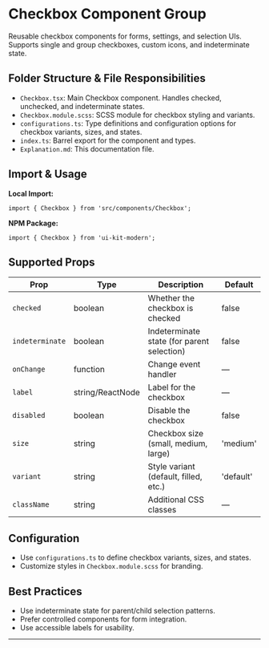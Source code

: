 # Checkbox Component Group

Reusable checkbox components for forms, settings, and selection UIs. Supports single and group checkboxes, custom icons, and indeterminate state.

## Folder Structure & File Responsibilities

- `Checkbox.tsx`: Main Checkbox component. Handles checked, unchecked, and indeterminate states.
- `Checkbox.module.scss`: SCSS module for checkbox styling and variants.
- `configurations.ts`: Type definitions and configuration options for checkbox variants, sizes, and states.
- `index.ts`: Barrel export for the component and types.
- `Explanation.md`: This documentation file.

## Import & Usage

**Local Import:**

```tsx
import { Checkbox } from 'src/components/Checkbox';
```

**NPM Package:**

```tsx
import { Checkbox } from 'ui-kit-modern';
```

## Supported Props

| Prop            | Type             | Description                                | Default   |
| --------------- | ---------------- | ------------------------------------------ | --------- |
| `checked`       | boolean          | Whether the checkbox is checked            | false     |
| `indeterminate` | boolean          | Indeterminate state (for parent selection) | false     |
| `onChange`      | function         | Change event handler                       | —         |
| `label`         | string/ReactNode | Label for the checkbox                     | —         |
| `disabled`      | boolean          | Disable the checkbox                       | false     |
| `size`          | string           | Checkbox size (small, medium, large)       | 'medium'  |
| `variant`       | string           | Style variant (default, filled, etc.)      | 'default' |
| `className`     | string           | Additional CSS classes                     | —         |

## Configuration

- Use `configurations.ts` to define checkbox variants, sizes, and states.
- Customize styles in `Checkbox.module.scss` for branding.

## Best Practices

- Use indeterminate state for parent/child selection patterns.
- Prefer controlled components for form integration.
- Use accessible labels for usability.

---
